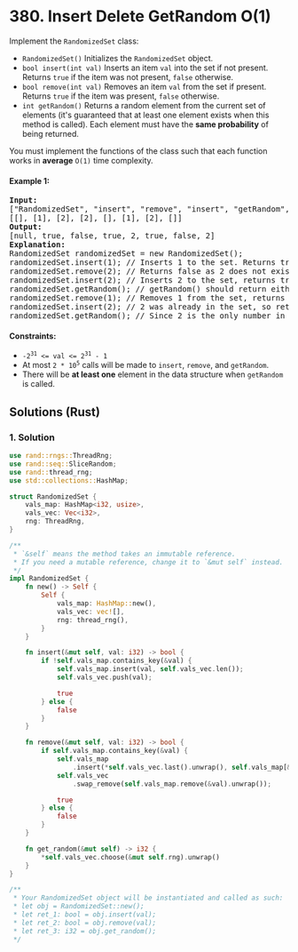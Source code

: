 # 380. Insert Delete GetRandom O(1)
Implement the `RandomizedSet` class:

* `RandomizedSet()` Initializes the `RandomizedSet` object.
* `bool insert(int val)` Inserts an item `val` into the set if not present. Returns `true` if the item was not present, `false` otherwise.
* `bool remove(int val)` Removes an item `val` from the set if present. Returns `true` if the item was present, `false` otherwise.
* `int getRandom()` Returns a random element from the current set of elements (it's guaranteed that at least one element exists when this method is called). Each element must have the **same probability** of being returned.

You must implement the functions of the class such that each function works in **average** `O(1)` time complexity.

#### Example 1:
<pre>
<strong>Input:</strong>
["RandomizedSet", "insert", "remove", "insert", "getRandom", "remove", "insert", "getRandom"]
[[], [1], [2], [2], [], [1], [2], []]
<strong>Output:</strong>
[null, true, false, true, 2, true, false, 2]
<strong>Explanation:</strong>
RandomizedSet randomizedSet = new RandomizedSet();
randomizedSet.insert(1); // Inserts 1 to the set. Returns true as 1 was inserted successfully.
randomizedSet.remove(2); // Returns false as 2 does not exist in the set.
randomizedSet.insert(2); // Inserts 2 to the set, returns true. Set now contains [1,2].
randomizedSet.getRandom(); // getRandom() should return either 1 or 2 randomly.
randomizedSet.remove(1); // Removes 1 from the set, returns true. Set now contains [2].
randomizedSet.insert(2); // 2 was already in the set, so return false.
randomizedSet.getRandom(); // Since 2 is the only number in the set, getRandom() will always return 2.
</pre>

#### Constraints:
* <code>-2<sup>31</sup> <= val <= 2<sup>31</sup> - 1</code>
* At most <code>2 * 10<sup>5</sup></code> calls will be made to `insert`, `remove`, and `getRandom`.
* There will be **at least one** element in the data structure when `getRandom` is called.

## Solutions (Rust)

### 1. Solution
```Rust
use rand::rngs::ThreadRng;
use rand::seq::SliceRandom;
use rand::thread_rng;
use std::collections::HashMap;

struct RandomizedSet {
    vals_map: HashMap<i32, usize>,
    vals_vec: Vec<i32>,
    rng: ThreadRng,
}

/**
 * `&self` means the method takes an immutable reference.
 * If you need a mutable reference, change it to `&mut self` instead.
 */
impl RandomizedSet {
    fn new() -> Self {
        Self {
            vals_map: HashMap::new(),
            vals_vec: vec![],
            rng: thread_rng(),
        }
    }

    fn insert(&mut self, val: i32) -> bool {
        if !self.vals_map.contains_key(&val) {
            self.vals_map.insert(val, self.vals_vec.len());
            self.vals_vec.push(val);

            true
        } else {
            false
        }
    }

    fn remove(&mut self, val: i32) -> bool {
        if self.vals_map.contains_key(&val) {
            self.vals_map
                .insert(*self.vals_vec.last().unwrap(), self.vals_map[&val]);
            self.vals_vec
                .swap_remove(self.vals_map.remove(&val).unwrap());

            true
        } else {
            false
        }
    }

    fn get_random(&mut self) -> i32 {
        *self.vals_vec.choose(&mut self.rng).unwrap()
    }
}

/**
 * Your RandomizedSet object will be instantiated and called as such:
 * let obj = RandomizedSet::new();
 * let ret_1: bool = obj.insert(val);
 * let ret_2: bool = obj.remove(val);
 * let ret_3: i32 = obj.get_random();
 */
```
